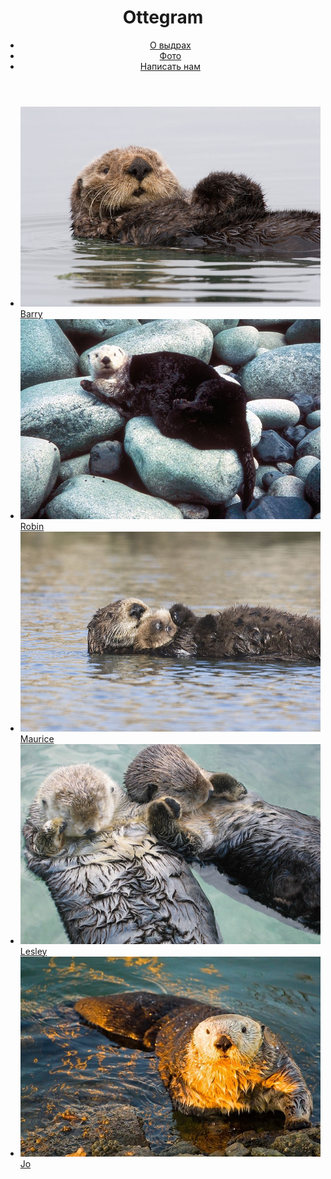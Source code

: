 <!DOCTYPE html>
<html>

<head>
  <meta charset="utf-8">
  <title>ottegram</title>
  <link rel="stylesheet" href="stylesheets/styles.css">
</head>

<body>
  <header>
    <h1 class = "logo-text">Ottegram</h1>
    <ul class="header-nav-bar">
      <li class="nav-bar-item">
        <a href="./about">О выдрах</a>
      </li>
      <li class="nav-bar-item">
        <a href="./index">Фото</a>
      </li>
      <li class="nav-bar-item">
        <a href="./mail">Написать нам</a>
      </li>
    </ul>
  </header>



  <main>
    <ul class = "thumbnail-list">
      <li class = "thumbnail-item">
        <a href="./about.html">
            <img class = "thumbnail-image" src="img/otter1.jpg" alt="Barry the Otter">
          <span class="thumbnail-title">
            Barry
          </span>
          </a>
      </li>
      <li class = "thumbnail-item">
        <a href="./about.html">
            <img class = "thumbnail-image" src="img/otter2.jpg" alt="Robin the Otter">
          <span class="thumbnail-title">
            Robin
          </span>
        </a>
      </li>
      <li class = "thumbnail-item">
        <a href="./about.html">
            <img class = "thumbnail-image" src="img/otter3.jpg" alt="Maurice the Otter">
          <span class="thumbnail-title">
            Maurice
          </span>
        </a>
      </li>
      <li class = "thumbnail-item">
        <a href="./about.html">
            <img class = "thumbnail-image" src="img/otter4.jpg" alt="Lesley the Otter">
          <span class="thumbnail-title">
            Lesley
          </span>
        </a>
      </li>
      <li class = "thumbnail-item">
        <a href="./about.html">
            <img class = "thumbnail-image" src="img/otter5.jpg" alt="Barbara the Otter">
          <span class="thumbnail-title">
            Jo
          </span>
        </a>
      </li>
    </ul>
  </main>
</body>

</html>
